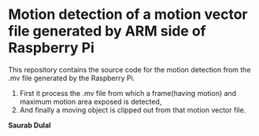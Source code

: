 Motion detection of a motion vector file generated by ARM side of Raspberry Pi
==================
This repository contains the source code for the motion detection from the .mv file generated by the Raspberry Pi.

1. First it process the .mv file from which a frame(having motion) and maximum motion area exposed is detected, 
2. And finally a moving object is clipped out from that motion vector file.

**Saurab Dulal**
